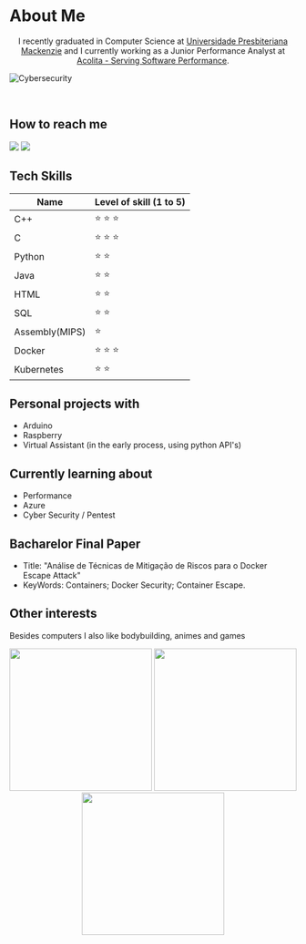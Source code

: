 # About Me

<p style="text-align: center;">I recently graduated in Computer Science at <a href="https://www.mackenzie.br/graduacao/sao-paulo-higienopolis/ciencia-da-computacao/">Universidade Presbiteriana Mackenzie</a>
 and I currently working as a Junior Performance Analyst at <a href="https://acolita.com.br/">Acolita - Serving Software Performance</a>.<p>

![Cybersecurity](https://user-images.githubusercontent.com/54750022/209887150-ac7b739f-1b4a-4b19-8760-ee2c40e5f22b.jpg)

<br>

## How to reach me
<div>
<a href="https://www.linkedin.com/in/olavo-m/" target="_blank"><img src="https://img.shields.io/badge/-LinkedIn-%230077B5?style=for-the-badge&logo=linkedin&logoColor=white" target="_blank"></a>
<a href="mailto:olavo.dev@outlook.com" target="_blank"><img src="https://img.shields.io/badge/Microsoft_Outlook-0078D4?style=for-the-badge&logo=microsoft-outlook&logoColor=white" target="_blank"></a>
</div>

## Tech Skills
Name | Level of skill (1 to  5) |
---|---
C++ | :star: :star: :star:
C | :star: :star: :star:
Python | :star: :star:
Java | :star: :star:
HTML | :star: :star:
SQL | :star: :star:
Assembly(MIPS) | :star:
Docker | :star: :star: :star:
Kubernetes | :star: :star:

## Personal projects with
* Arduino
* Raspberry
* Virtual Assistant (in the early process, using python API's)

## Currently learning about
* Performance
* Azure
* Cyber Security / Pentest


## Bacharelor Final Paper
* Title: "Análise de Técnicas de Mitigação de Riscos para o Docker
Escape Attack"
* KeyWords: Containers; Docker Security; Container Escape.

## Other interests
Besides computers I also like bodybuilding, animes and games
<p align="center">
    <img src="https://user-images.githubusercontent.com/54750022/125213870-90584400-e28a-11eb-91a8-8e471fd4b000.jpg" width=250>
    <img src="https://user-images.githubusercontent.com/54750022/125213691-b92c0980-e289-11eb-8abd-22ca69ceba24.jpg" width=250>
    <img src="https://user-images.githubusercontent.com/54750022/125213877-9c440600-e28a-11eb-8205-9eb271ea52cd.jpg" width=250>
<p>